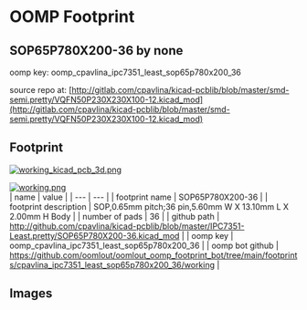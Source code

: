 # OOMP Footprint  
## SOP65P780X200-36  by none  
  
oomp key: oomp_cpavlina_ipc7351_least_sop65p780x200_36  
  
source repo at: [http://gitlab.com/cpavlina/kicad-pcblib/blob/master/smd-semi.pretty/VQFN50P230X230X100-12.kicad_mod](http://gitlab.com/cpavlina/kicad-pcblib/blob/master/smd-semi.pretty/VQFN50P230X230X100-12.kicad_mod)  
## Footprint  
  
[![working_kicad_pcb_3d.png](working_kicad_pcb_3d_600.png)](working_kicad_pcb_3d.png)  
  
[![working.png](working_600.png)](working.png)  
| name | value | 
| --- | --- | 
| footprint name | SOP65P780X200-36 | 
| footprint description | SOP,0.65mm pitch;36 pin,5.60mm W X 13.10mm L X 2.00mm H Body | 
| number of pads | 36 | 
| github path | http://github.com/cpavlina/kicad-pcblib/blob/master/IPC7351-Least.pretty/SOP65P780X200-36.kicad_mod | 
| oomp key | oomp_cpavlina_ipc7351_least_sop65p780x200_36 | 
| oomp bot github | https://github.com/oomlout/oomlout_oomp_footprint_bot/tree/main/footprints/cpavlina_ipc7351_least_sop65p780x200_36/working | 
## Images  
